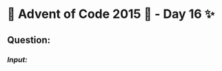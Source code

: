 # :christmas_tree: Advent of Code 2015 :christmas_tree: - Day 16 :sparkles:
## Question: 
>
>
>

### *Input:*

>
>
>